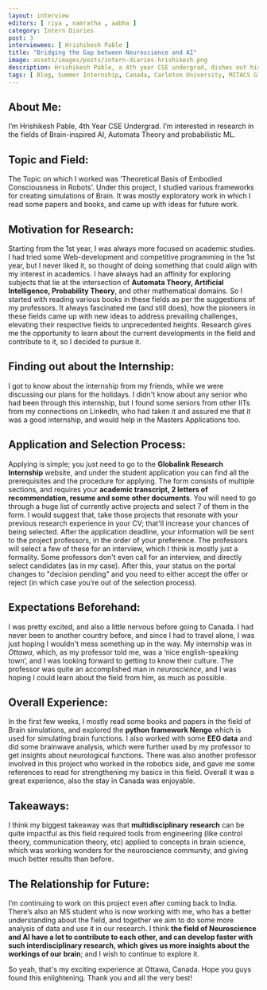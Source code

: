 ```yaml
---
layout: interview
editors: [ riya , namratha , aabha ]
category: Intern Diaries
post: 3
interviewees: [ Hrishikesh Pable ]
title: "Bridging the Gap between Neuroscience and AI"
image: assets/images/posts/intern-diaries-hrishikesh.png
description: Hrishikesh Pable, a 4th year CSE undergrad, dishes out his wonderful story of working as a summer intern at Ottawa, Canada, utilising his opportunities in the best way possible and expanding his knowledge in the fields of Brain-inspired AI. During this amazing tenure, he discovers the impactful relationship between the fields of neuroscience and AI.
tags: [ Blog, Summer Internship, Canada, Carleton University, MITACS GlobaLink ]
---
```


## About Me:

I’m Hrishikesh Pable, 4th Year CSE Undergrad. I’m interested in research in the fields of Brain-inspired AI, Automata Theory and probabilistic ML.


## Topic and Field:

The Topic on which I worked was ‘Theoretical Basis of Embodied Consciousness in Robots’. Under this project, I studied various frameworks for creating simulations of Brain. It was mostly exploratory work in which I read some papers and books, and came up with ideas for future work.


## Motivation for Research:

Starting from the 1st year, I was always more focused on academic studies. I had tried some Web-development and competitive programming in the 1st year, but I never liked it, so thought of doing something that could align with my interest in academics. I have always had an affinity for exploring subjects that lie at the intersection of **Automata Theory, Artificial Intelligence, Probability Theory**, and other mathematical domains. So I started with reading various books in these fields as per the suggestions of my professors. It always fascinated me (and still does), how the pioneers in these fields came up with new ideas to address prevailing challenges,  elevating their respective fields to unprecedented heights. Research gives me the opportunity to learn about the current developments in the field and contribute to it, so I decided to pursue it.


## Finding out about the Internship:

I got to know about the internship from my friends, while we were discussing our plans for the holidays. I didn't know about any senior who had been through this internship, but I found some seniors from other IITs from my connections on LinkedIn, who had taken it and assured me that it was a good internship, and would help in the Masters Applications too.


## Application and Selection Process:

Applying is simple; you just need to go to the **Globalink Research Internship** website, and under the student application you can find all the prerequisites and the procedure for applying. The form consists of multiple sections, and requires your **academic transcript, 2 letters of recommendation, resume and some other documents**. You will need to go through a huge list of currently active projects and select 7 of them in the form. I would suggest that, take those projects that resonate with your previous research experience in your CV; that'll increase your chances of being selected. After the application deadline, your information will be sent to the project professors, in the order of your preference. The professors will select a few of these for an interview, which I think is mostly just a formality. Some professors don't even call for an interview, and directly select candidates (as in my case). After this, your status on the portal changes to "decision pending" and you need to either accept the offer or reject (in which case you’re out of the selection process).


## Expectations Beforehand:

I was pretty excited, and also a little nervous before going to Canada. I had never been to another country before, and since I had to travel alone, I was just hoping I wouldn't mess something up in the way. My internship was in *Ottawa*, which, as my professor told me, was a ‘nice english-speaking town’, and I was looking forward to getting to know their culture. The professor was quite an accomplished man in *neuroscience*, and I was hoping I could learn about the field from him, as much as possible.


## Overall Experience:

In the first few weeks, I mostly read some books and papers in the field of Brain simulations, and explored the **python framework Nengo** which is used for simulating brain functions. I also worked with some **EEG data** and did some brainwave analysis, which were further used by my professor to get insights about neurological functions. There was also another professor involved in this project who worked in the robotics side, and gave me some references to read for strengthening my basics in this field. Overall it was a great experience, also the stay in Canada was enjoyable.


## Takeaways:

I think my biggest takeaway was that **multidisciplinary research** can be quite impactful as this field required tools from engineering (like control theory, communication theory, etc) applied to concepts in brain science, which was working wonders for the neuroscience community, and giving much better results than before.


## The Relationship for Future: 

I’m continuing to work on this project even after coming back to India. There’s also an MS student who is now working with me, who has a better understanding about the field, and together we aim to do some more analysis of data and use it in our research. I think **the field of Neuroscience and AI have a lot to contribute to each other, and can develop faster with such interdisciplinary research, which gives us more insights about the workings of our brain**; and I wish to continue to explore it.

So yeah, that's my exciting experience at Ottawa, Canada. Hope you guys found this enlightening.
Thank you and all the very best!